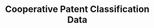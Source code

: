---
bigquery: https://console.cloud.google.com/bigquery?p=patents-public-data&d=cpc&page=dataset
citation: '“Cooperative Patent Classification” by the EPO and USPTO, for public use. '
contributors: EPO, USPTO
cost: None
description: Cooperative Patent Classification Data contains the scheme and definitions
  of the Cooperative Patent Classification system for classifying patent documents.
  The CPC is the result of a partnership between the EPO and the USPTO in their joint
  effort to develop a common, internationally compatible classification system for
  technical documents, in particular patent publications, which will be used by both
  offices in the patent granting process
documentation: https://www.cooperativepatentclassification.org/cpcSchemeAndDefinitions
last_edit: 04/08/2022, 07:42:09
location: https://www.cooperativepatentclassification.org/index
maintained_by: USPTO, EPO
schema_fields:
- level
- applicationReferences
- application_references
- synonyms
- glossary
- limiting_references
- status
- informative_references
- titlePart
- children
- titleFull
- parents
- title_part
- additional_only
- notAllocatable
- child_groups
- informativeReferences
- not_allocatable
- childGroups
- ipc_concordant
- dateRevised
- breakdownCode
- limitingReferences
- date_revised
- symbol
- title_full
- ipcConcordant
- definition
- sizeCache
- breakdown_code
- residual_references
- residualReferences
shortname: cooperative_patent_classification
tags:
- patents
- science
title: Cooperative Patent Classification Data
uuid: 984374a7-16e9-4b35-9445-458daceb01bf
---